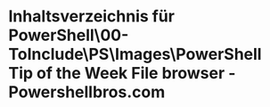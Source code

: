 # Inhaltsverzeichnis für PowerShell\00-ToInclude\PS\Images\PowerShell Tip of the Week File browser - Powershellbros.com


